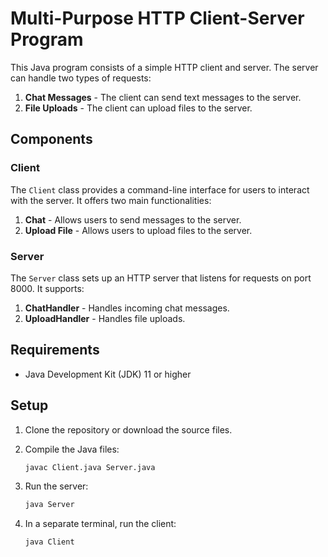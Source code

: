 # Multi-Purpose HTTP Client-Server Program

This Java program consists of a simple HTTP client and server. The server can handle two types of requests:
1. **Chat Messages** - The client can send text messages to the server.
2. **File Uploads** - The client can upload files to the server.

## Components

### Client

The `Client` class provides a command-line interface for users to interact with the server. It offers two main functionalities:
1. **Chat** - Allows users to send messages to the server.
2. **Upload File** - Allows users to upload files to the server.

### Server

The `Server` class sets up an HTTP server that listens for requests on port 8000. It supports:
1. **ChatHandler** - Handles incoming chat messages.
2. **UploadHandler** - Handles file uploads.

## Requirements

- Java Development Kit (JDK) 11 or higher

## Setup

1. Clone the repository or download the source files.

2. Compile the Java files:

    ```sh
    javac Client.java Server.java
    ```

3. Run the server:

    ```sh
    java Server
    ```

4. In a separate terminal, run the client:

    ```sh
    java Client
    ```
